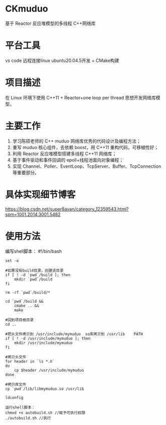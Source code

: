 ﻿# CKmuduo
基于 Reactor 反应堆模型的多线程 C++网络库
# 平台工具 
vs code 远程连接linux ubuntu20.04.5开发 + CMake构建
# 项目描述
在 Linux 环境下使用 C++11 + Reactor+one loop per thread 思想开发网络库模型。
# 主要工作
1. 学习陈硕老师的 C++ muduo 网络库优秀的代码设计及编程方法；
2. 重写 muduo 核心组件，去依赖 boost，用 C++11 重构代码，可移植性好；
3. 利用 Reactor 反应堆模型搭建多线程 C++11 网络库；
4. 基于事件驱动和事件回调的 epoll+线程池面向对象编程；
5. 实现 Channel、Poller、EventLoop、TcpServer、Buffer、TcpConnection 等重要部分。
# 具体实现细节博客
https://blog.csdn.net/super8ayan/category_12359543.html?spm=1001.2014.3001.5482
# 使用方法
编写shell脚本：
    #!/bin/bash
    
    set -e
    
    #如果没有build目录，创建该目录
    if [ ! -d `pwd`/build ]; then
        mkdir `pwd`/build
    fi
    
    rm -rf `pwd`/build/*
    
    cd `pwd`/build &&
        cmake .. &&
        make
    
    #回到项目根目录
    cd ..
    
    #把头文件拷贝到 /usr/include/mymuduo  so库拷贝到 /usr/lib    PATH
    if [ ! -d /usr/include/mymuduo ]; then 
        mkdir /usr/include/mymuduo
    fi
    
    #拷贝头文件 
    for header in `ls *.h`
    do
        cp $header /usr/include/mymuduo
    done
    
    #拷贝库文件
    cp `pwd`/lib/libmymuduo.so /usr/lib
    
    ldconfig
     
    运行shell脚本：
    chmod +x autobuild.sh //赋予可执行权限
    ./autobuild.sh //执行
